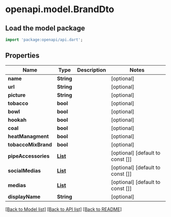# openapi.model.BrandDto

## Load the model package
```dart
import 'package:openapi/api.dart';
```

## Properties
Name | Type | Description | Notes
------------ | ------------- | ------------- | -------------
**name** | **String** |  | [optional] 
**url** | **String** |  | [optional] 
**picture** | **String** |  | [optional] 
**tobacco** | **bool** |  | [optional] 
**bowl** | **bool** |  | [optional] 
**hookah** | **bool** |  | [optional] 
**coal** | **bool** |  | [optional] 
**heatManagment** | **bool** |  | [optional] 
**tobaccoMixBrand** | **bool** |  | [optional] 
**pipeAccessories** | [**List<PipeAccesorySimpleDto>**](PipeAccesorySimpleDto.md) |  | [optional] [default to const []]
**socialMedias** | [**List<SmartHookahModelsDbSocialMedia>**](SmartHookahModelsDbSocialMedia.md) |  | [optional] [default to const []]
**medias** | [**List<MediaDto>**](MediaDto.md) |  | [optional] [default to const []]
**displayName** | **String** |  | [optional] 

[[Back to Model list]](../README.md#documentation-for-models) [[Back to API list]](../README.md#documentation-for-api-endpoints) [[Back to README]](../README.md)


